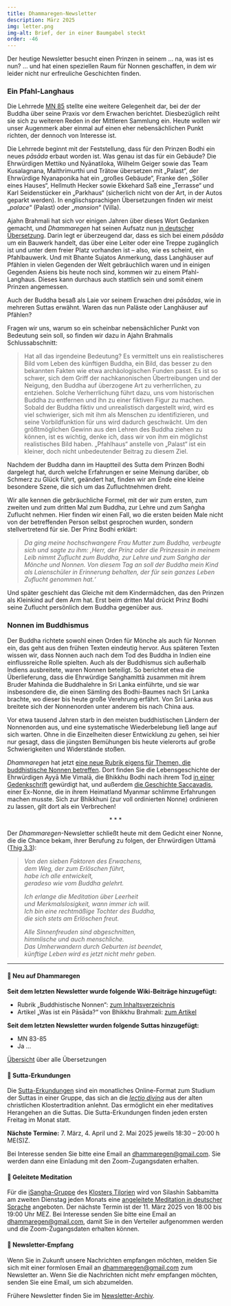 ```yaml
---
title: Dhammaregen-Newsletter
description: März 2025
img: letter.png
img-alt: Brief, der in einer Baumgabel steckt
order: -46
---
```


Der heutige Newsletter besucht einen Prinzen in seinem … na, was ist es nun? … und hat einen speziellen Raum für Nonnen geschaffen, in dem wir leider nicht nur erfreuliche Geschichten finden.

### Ein Pfahl-Langhaus

Die Lehrrede [MN 85](#/sutta/mn85/de/sabbamitta) stellte eine weitere Gelegenheit dar, bei der der Buddha über seine Praxis vor dem Erwachen berichtet. Diesbezüglich reiht sie sich zu weiteren Reden in der Mittleren Sammlung ein. Heute wollen wir unser Augenmerk aber einmal auf einen eher nebensächlichen Punkt richten, der dennoch von Interesse ist. 

Die Lehrrede beginnt mit der Feststellung, dass für den Prinzen Bodhi ein neues *pāsāda* erbaut worden ist. Was genau ist das für ein Gebäude? Die Ehrwürdigen Mettiko und Nyānatiloka, Wilhelm Geiger sowie das Team Kusalagnana, Maithrimurthi und Trätow übersetzen mit „Palast“, der Ehrwürdige Nyanaponika hat ein „großes Gebäude“, Franke den „Söller eines Hauses“, Hellmuth Hecker sowie Ekkehard Saß eine „Terrasse“ und Karl Seidenstücker ein „Parkhaus“ (sicherlich nicht von der Art, in der Autos geparkt werden). In englischsprachigen Übersetzungen finden wir meist „*palace*“ (Palast) oder „*mansion*“ (Villa).

Ajahn Brahmali hat sich vor einigen Jahren über dieses Wort Gedanken gemacht, und *Dhammaregen* hat seinen Aufsatz nun [in deutscher Übersetzung](#/wiki/buddhismuskunde/pasada). Darin legt er überzeugend dar, dass es sich bei einem *pāsāda* um ein Bauwerk handelt, das über eine Leiter oder eine Treppe zugänglich ist und unter dem freier Platz vorhanden ist – also, wie es scheint, ein Pfahlbauwerk. Und mit Bhante Sujatos Anmerkung, dass Langhäuser auf Pfählen in vielen Gegenden der Welt gebräuchlich waren und in einigen Gegenden Asiens bis heute noch sind, kommen wir zu einem Pfahl-Langhaus. Dieses kann durchaus auch stattlich sein und somit einem Prinzen angemessen.

Auch der Buddha besaß als Laie vor seinem Erwachen drei *pāsādas*, wie in mehreren Suttas erwähnt. Waren das nun Paläste oder Langhäuser auf Pfählen?

Fragen wir uns, warum so ein scheinbar nebensächlicher Punkt von Bedeutung sein soll, so finden wir dazu in Ajahn Brahmalis Schlussabschnitt:

>Hat all das irgendeine Bedeutung? Es vermittelt uns ein realistischeres Bild vom Leben des künftigen Buddha, ein Bild, das besser zu den bekannten Fakten wie etwa archäologischen Funden passt. Es ist so schwer, sich dem Griff der nachkanonischen Übertreibungen und der Neigung, den Buddha auf überzogene Art zu verherrlichen, zu entziehen. Solche Verherrlichung führt dazu, uns vom historischen Buddha zu entfernen und ihn zu einer fiktiven Figur zu machen. Sobald der Buddha fiktiv und unrealistisch dargestellt wird, wird es viel schwieriger, sich mit ihm als Menschen zu identifizieren, und seine Vorbildfunktion für uns wird dadurch geschwächt. Um den größtmöglichen Gewinn aus den Lehren des Buddha ziehen zu können, ist es wichtig, denke ich, dass wir von ihm ein möglichst realistisches Bild haben. „Pfahlhaus“ anstelle von „Palast“ ist ein kleiner, doch nicht unbedeutender Beitrag zu diesem Ziel.

Nachdem der Buddha dann im Hauptteil des Sutta dem Prinzen Bodhi dargelegt hat, durch welche Erfahrungen er seine Meinung darüber, ob Schmerz zu Glück führt, geändert hat, finden wir am Ende eine kleine besondere Szene, die sich um das Zufluchtnehmen dreht.

Wir alle kennen die gebräuchliche Formel, mit der wir zum ersten, zum zweiten und zum dritten Mal zum Buddha, zur Lehre und zum Saṅgha Zuflucht nehmen. Hier finden wir einen Fall, wo die ersten beiden Male nicht von der betreffenden Person selbst gesprochen wurden, sondern stellvertretend für sie. Der Prinz Bodhi erklärt:

>*Da ging meine hochschwangere Frau Mutter zum Buddha, verbeugte sich und sagte zu ihm: ‚Herr, der Prinz oder die Prinzessin in meinem Leib nimmt Zuflucht zum Buddha, zur Lehre und zum Saṅgha der Mönche und Nonnen. Von diesem Tag an soll der Buddha mein Kind als Laienschüler in Erinnerung behalten, der für sein ganzes Leben Zuflucht genommen hat.‘* 

Und später geschieht das Gleiche mit dem Kindermädchen, das den Prinzen als Kleinkind auf dem Arm hat. Erst beim dritten Mal drückt Prinz Bodhi seine Zuflucht persönlich dem Buddha gegenüber aus.

### Nonnen im Buddhismus

Der Buddha richtete sowohl einen Orden für Mönche als auch für Nonnen ein, das geht aus den frühen Texten eindeutig hervor. Aus späteren Texten wissen wir, dass Nonnen auch nach dem Tod des Buddha in Indien eine einflussreiche Rolle spielten. Auch als der Buddhismus sich außerhalb Indiens ausbreitete, waren Nonnen beteiligt. So berichtet etwa die Überlieferung, dass die Ehrwürdige Saṅghamittā zusammen mit ihrem Bruder Mahinda die Buddhalehre in Sri Lanka einführte, und sie war insbesondere die, die einen Sämling des Bodhi-Baumes nach Sri Lanka brachte, wo dieser bis  heute große Verehrung erfährt. Von Sri Lanka aus breitete sich der Nonnenorden unter anderem bis nach China aus.

Vor etwa tausend Jahren starb in den meisten buddhistischen Ländern der Nonnenorden aus, und eine systematische Wiederbelebung ließ lange auf sich warten. Ohne in die Einzelheiten dieser Entwicklung zu gehen, sei hier nur gesagt, dass die jüngsten Bemühungen bis heute vielerorts auf große Schwierigkeiten und Widerstände stoßen.

*Dhammaregen* hat jetzt [eine neue Rubrik eigens für Themen, die buddhistische Nonnen betreffen](#/wiki/nonnen/inhalt). Dort finden Sie die Lebensgeschichte der Ehrwürdigen Ayyā Mie Vimalā, die Bhikkhu Bodhi nach ihrem Tod [in einer Gedenkschrift](#/wiki/nonnen/mievimala) gewürdigt hat, und außerdem [die Geschichte Saccavadis](#/wiki/nonnen/saccavadi), einer Ex-Nonne, die in ihrem Heimatland Myanmar schlimme Erfahrungen machen musste. Sich zur Bhikkhuni (zur voll ordinierten Nonne) ordinieren zu lassen, gilt dort als ein Verbrechen!

<div style="text-align: center;">* * *</div>

Der *Dhammaregen*-Newsletter schließt heute mit dem Gedicht einer Nonne, die die Chance bekam, ihrer Berufung zu folgen, der Ehrwürdigen Uttamā ([Thig 3.3](#/sutta/thig3.3/de/sabbamitta)):

>*Von den sieben Faktoren des Erwachens,*  
*dem Weg, der zum Erlöschen führt,*  
*habe ich alle entwickelt,*  
*geradeso wie vom Buddha gelehrt.*
>
>*Ich erlange die Meditation über Leerheit*  
*und Merkmalslosigkeit, wann immer ich will.*  
*Ich bin eine rechtmäßige Tochter des Buddha,*  
*die sich stets am Erlöschen freut.*
>
>*Alle Sinnenfreuden sind abgeschnitten,*  
*himmlische und auch menschliche.*  
*Das Umherwandern durch Geburten ist beendet,*  
*künftige Leben wird es jetzt nicht mehr geben.*

---

#### 🔸 Neu auf Dhammaregen

**Seit dem letzten Newsletter wurde folgende Wiki-Beiträge hinzugefügt:**

- Rubrik „Buddhistische Nonnen“: [zum Inhaltsverzeichnis](#/wiki/nonnen/inhalt)
- Artikel „Was ist ein Pāsāda?“ von Bhikkhu Brahmali: [zum Artikel](#/wiki/buddhismuskunde/pasada)

**Seit dem letzten Newsletter wurden folgende Suttas hinzugefügt:**
- MN 83-85
- Ja …

[Übersicht](#/wiki/uebersetzung/uebersicht) über alle Übersetzungen

#### 🔸 Sutta-Erkundungen 

Die [Sutta-Erkundungen](#/wiki/erkundung) sind ein monatliches Online-Format zum Studium der Suttas in einer Gruppe, das sich an die [*lectio divina*](https://de.wikipedia.org/wiki/Lectio_divina) aus der alten christlichen Klostertradition anlehnt. Das ermöglicht ein eher meditatives Herangehen an die Suttas. Die Sutta-Erkundungen finden jeden ersten Freitag im Monat statt. 

**Nächste Termine:** 7. März, 4. April und 2. Mai 2025 jeweils 18:30 – 20:00 h ME(S)Z.

Bei Interesse senden Sie bitte eine Email an [dhammaregen@gmail.com](mailto:dhammaregen@gmail.com). Sie werden dann eine Einladung mit den Zoom-Zugangsdaten erhalten.

#### 🔸 Geleitete Meditation 

Für die [iSangha-Gruppe](https://www.samita.be/de/isangha/) des [Klosters Tilorien](https://www.samita.be/de/tilorien-monastery/) wird von Silashin Sabbamitta am zweiten Dienstag jeden Monats eine [angeleitete Meditation in deutscher Sprache](#/wiki/meditation) angeboten. Der nächste Termin ist der 11. März 2025 von 18:00 bis 19:00 Uhr MEZ. Bei Interesse senden Sie bitte eine Email an [dhammaregen@gmail.com](mailto:dhammaregen@gmail.com), damit Sie in den Verteiler aufgenommen werden und die Zoom-Zugangsdaten erhalten können.

#### 🔸 Newsletter-Empfang

Wenn Sie in Zukunft unsere Nachrichten empfangen möchten, melden Sie sich mit einer formlosen Email an [dhammaregen@gmail.com](mailto:dhammaregen@gmail.com) zum Newsletter an. Wenn Sie die Nachrichten nicht mehr empfangen möchten, senden Sie eine Email, um sich abzumelden. 

Frühere Newsletter finden Sie im [Newsletter-Archiv](#/wiki/news/inhalt).